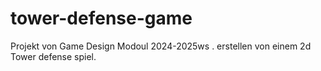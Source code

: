 # tower-defense-game
Projekt von Game Design Modoul 2024-2025ws . erstellen von einem 2d Tower defense spiel.
